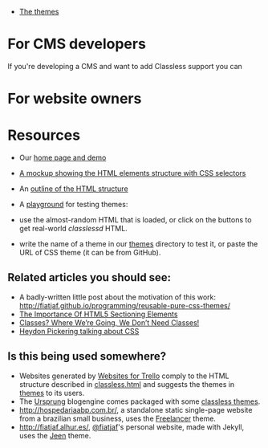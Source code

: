   * [The themes](themes)

# For CMS developers

If you're developing a CMS and want to add Classless support you can 

# For website owners

# Resources

  * Our [home page and demo](https://fiatjaf.github.io/classless/)
  * [A mockup showing the HTML elements structure with CSS selectors](https://moqups.com/fiatjaf@gmail.com/HKy7qwhX/)
  * An [outline of the HTML structure](https://workflowy.com/s/Q79FgxLKUT)
  * A [playground](https://fiatjaf.github.io/classless/playground/) for testing themes:

  * use the almost-random HTML that is loaded, or click on the buttons to get real-world _classlessd_ HTML.
  * write the name of a theme in our [themes](themes) directory to test it, or paste the URL of CSS theme (it can be from GitHub).

## Related articles you should see:

  * A badly-written little post about the motivation of this work: http://fiatjaf.github.io/programming/reusable-pure-css-themes/
  * [The Importance Of HTML5 Sectioning Elements](http://www.smashingmagazine.com/2013/01/18/the-importance-of-sections/)
  * [Classes? Where We’re Going, We Don’t Need Classes!](http://www.smashingmagazine.com/2012/06/19/classes-where-were-going-we-dont-need-classes/)
  * [Heydon Pickering talking about CSS](https://vimeo.com/101718785)

## Is this being used somewhere?

* Websites generated by [Websites for Trello](http://fiatjaf.com/) comply to the HTML structure described in [classless.html](template.html) and suggests the themes in [themes](themes) to its users.
* The [Ursprung](https://github.com/onli/ursprung) blogengine comes packaged with some [classless themes](https://github.com/onli/ursprung/tree/master/designs).
* http://hospedariaabp.com.br/, a standalone static single-page website from a brazilian small business, uses the [Freelancer](/themes/freelancer) theme.
* http://fiatjaf.alhur.es/, [@fiatjaf](https://github.com/fiatjaf)'s personal website, made with Jekyll, uses the [Jeen](/themes/jeen) theme.
